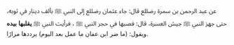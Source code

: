 عن عبد الرحمن بن سمرة رضللع قال: جاء عثمان رضللع إلى النبي ﷺ بألف دينار في ثوبه، حتى جهز النبي ﷺ جيش العسرة، قال: فصبها في حجر النبي ﷺ ، فرأيت النبي ﷺ **يقلبها** **بيده** ويقول: (ما ضر ابن عفان ما عمل بعد اليوم) يرددها مرارًا.